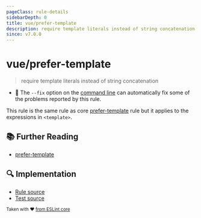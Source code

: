 ```yaml
---
pageClass: rule-details
sidebarDepth: 0
title: vue/prefer-template
description: require template literals instead of string concatenation
since: v7.0.0
---
```

# vue/prefer-template
> require template literals instead of string concatenation

- :wrench: The `--fix` option on the [command line](https://eslint.org/docs/user-guide/command-line-interface#fixing-problems) can automatically fix some of the problems reported by this rule.

This rule is the same rule as core [prefer-template] rule but it applies to the expressions in `<template>`.

## :books: Further Reading

- [prefer-template]

[prefer-template]: https://eslint.org/docs/rules/prefer-template

## :mag: Implementation

- [Rule source](https://github.com/vuejs/eslint-plugin-vue/blob/master/lib/rules/prefer-template.js)
- [Test source](https://github.com/vuejs/eslint-plugin-vue/blob/master/tests/lib/rules/prefer-template.js)

<sup>Taken with ❤️ [from ESLint core](https://eslint.org/docs/rules/prefer-template)</sup>
